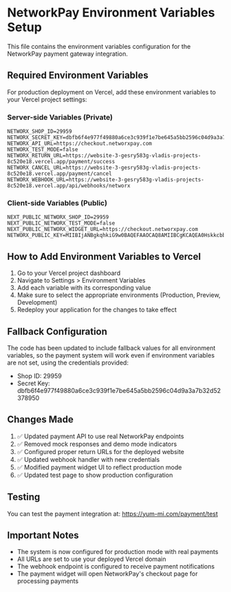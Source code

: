# NetworkPay Environment Variables Setup

This file contains the environment variables configuration for the NetworkPay payment gateway integration.

## Required Environment Variables

For production deployment on Vercel, add these environment variables to your Vercel project settings:

### Server-side Variables (Private)
```
NETWORX_SHOP_ID=29959
NETWORX_SECRET_KEY=dbfb6f4e977f49880a6ce3c939f1e7be645a5bb2596c04d9a3a7b32d52378950
NETWORX_API_URL=https://checkout.networxpay.com
NETWORX_TEST_MODE=false
NETWORX_RETURN_URL=https://website-3-gesry583g-vladis-projects-8c520e18.vercel.app/payment/success
NETWORX_CANCEL_URL=https://website-3-gesry583g-vladis-projects-8c520e18.vercel.app/payment/cancel
NETWORX_WEBHOOK_URL=https://website-3-gesry583g-vladis-projects-8c520e18.vercel.app/api/webhooks/networx
```

### Client-side Variables (Public)
```
NEXT_PUBLIC_NETWORX_SHOP_ID=29959
NEXT_PUBLIC_NETWORX_TEST_MODE=false
NEXT_PUBLIC_NETWORX_WIDGET_URL=https://checkout.networxpay.com
NETWORX_PUBLIC_KEY=MIIBIjANBgkqhkiG9w0BAQEFAAOCAQ8AMIIBCgKCAQEA0Hskkcbbus+LFkyD1NdJHu5ZcV2X/01b3jHhlA6vTFSPpNYnHq8Y3WEe7jrSc44PsR0kGibMjZJAB+S1vyZrI/c1OJKk0njXU59ofyRVR6fTkpytwIXqALweGKfWmmSxpJDJXGt+m0sQyG+UjYunHNY6Qw4ARO5+MWNT2GVpbuAEQ+sOksYWjUi9ftEhlcFeFGhO25/eqbV/QtnbqBXjZj3TsCUM1mQY/F9PhXj8Ku6T1vi/Av+Tf4dgyEsch57DTWZa7hMfp663UpaDLNk7Zd90nztYhjPrN9/AWrqyQQ9IKZHpco2iPLbqM8iloi4n5wSTIfWSVR8bZ1kWPhhoAQIDAQAB
```

## How to Add Environment Variables to Vercel

1. Go to your Vercel project dashboard
2. Navigate to Settings > Environment Variables
3. Add each variable with its corresponding value
4. Make sure to select the appropriate environments (Production, Preview, Development)
5. Redeploy your application for the changes to take effect

## Fallback Configuration

The code has been updated to include fallback values for all environment variables, so the payment system will work even if environment variables are not set, using the credentials provided:

- Shop ID: 29959
- Secret Key: dbfb6f4e977f49880a6ce3c939f1e7be645a5bb2596c04d9a3a7b32d52378950

## Changes Made

1. ✅ Updated payment API to use real NetworkPay endpoints
2. ✅ Removed mock responses and demo mode indicators
3. ✅ Configured proper return URLs for the deployed website
4. ✅ Updated webhook handler with new credentials
5. ✅ Modified payment widget UI to reflect production mode
6. ✅ Updated test page to show production configuration

## Testing

You can test the payment integration at:
https://yum-mi.com/payment/test

## Important Notes

- The system is now configured for production mode with real payments
- All URLs are set to use your deployed Vercel domain
- The webhook endpoint is configured to receive payment notifications
- The payment widget will open NetworkPay's checkout page for processing payments
